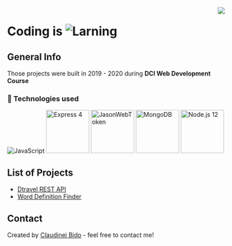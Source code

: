 <img src="https://i.imgur.com/8MlmDto.png" align="right" />

# Coding is ![Larning](https://cdn.rawgit.com/sindresorhus/awesome/d7305f38d29fed78fa85652e3a63e154dd8e8829/media/badge.svg)

## General Info
Those projects were built in 2019 - 2020 during **DCI Web Development Course**

### 🚀 Technologies used
![JavaScript](https://williamavasquez.herokuapp.com/img/js.png)
<img title="Express 4" src="https://uploads.toptal.io/blog/category/logo/25/express_js.png" width="100" />
<img title="JasonWebToken" src="https://werkraum.net/fileadmin/news_import/jwt_pic_logo.svg.png" width="100" />
<img title="MongoDB" src="https://www.clouda.ca/wp-content/uploads/2013/03/mongodb-logo.png" width="100" />
<img title="Node.js 12" src="https://ih1.redbubble.net/image.109336634.1604/flat,550x550,075,f.u1.jpg" width="100" />

## List of Projects
* <a href="https://github.com/bidodev/dtravel-rest-api" alt="d-travel" target="_blank">Dtravel REST API</a>
* <a href="https://github.com/bidodev/word-definition-finder" alt="word-definition-finder" target="_blank">Word Definition Finder</a>

## Contact
Created by [Claudinei Bido](https://www.linkedin.com/in/bidoc/) - feel free to contact me!
